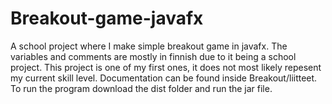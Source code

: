 # Breakout-game-javafx
A school project where I make simple breakout game in javafx.
The variables and comments are mostly in finnish due to it being a school project.
This project is one of my first ones, it does not most likely repesent my current skill level.
Documentation can be found inside Breakout/liitteet. To run the program download the dist folder and run the jar file.
